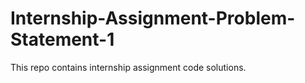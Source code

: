 # Internship-Assignment-Problem-Statement-1
This repo contains internship assignment code solutions.
